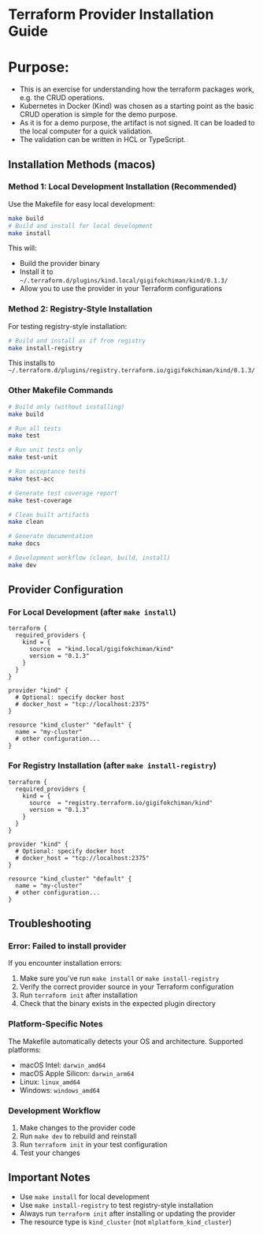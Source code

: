 # Terraform Provider Installation Guide

# Purpose:
- This is an exercise for understanding how the terraform packages work, e.g. the CRUD operations.
- Kubernetes in Docker (Kind) was chosen as a starting point as the basic CRUD operation is simple for the demo purpose.
- As it is for a demo purpose, the artifact is not signed. It can be loaded to the local computer for a quick validation.
- The validation can be written in HCL or TypeScript.

## Installation Methods (macos)

### Method 1: Local Development Installation (Recommended)

Use the Makefile for easy local development:

```bash
make build
# Build and install for local development
make install
```

This will:
- Build the provider binary
- Install it to `~/.terraform.d/plugins/kind.local/gigifokchiman/kind/0.1.3/`
- Allow you to use the provider in your Terraform configurations

### Method 2: Registry-Style Installation

For testing registry-style installation:

```bash
# Build and install as if from registry
make install-registry
```

This installs to `~/.terraform.d/plugins/registry.terraform.io/gigifokchiman/kind/0.1.3/`

### Other Makefile Commands

```bash
# Build only (without installing)
make build

# Run all tests
make test

# Run unit tests only
make test-unit

# Run acceptance tests
make test-acc

# Generate test coverage report
make test-coverage

# Clean built artifacts
make clean

# Generate documentation
make docs

# Development workflow (clean, build, install)
make dev
```

## Provider Configuration

### For Local Development (after `make install`)

```hcl
terraform {
  required_providers {
    kind = {
      source  = "kind.local/gigifokchiman/kind"
      version = "0.1.3"
    }
  }
}

provider "kind" {
  # Optional: specify docker host
  # docker_host = "tcp://localhost:2375"
}

resource "kind_cluster" "default" {
  name = "my-cluster"
  # other configuration...
}
```

### For Registry Installation (after `make install-registry`)

```hcl
terraform {
  required_providers {
    kind = {
      source  = "registry.terraform.io/gigifokchiman/kind"
      version = "0.1.3"
    }
  }
}

provider "kind" {
  # Optional: specify docker host
  # docker_host = "tcp://localhost:2375"
}

resource "kind_cluster" "default" {
  name = "my-cluster"
  # other configuration...
}
```

## Troubleshooting

### Error: Failed to install provider

If you encounter installation errors:

1. Make sure you've run `make install` or `make install-registry`
2. Verify the correct provider source in your Terraform configuration
3. Run `terraform init` after installation
4. Check that the binary exists in the expected plugin directory

### Platform-Specific Notes

The Makefile automatically detects your OS and architecture. Supported platforms:
- macOS Intel: `darwin_amd64`
- macOS Apple Silicon: `darwin_arm64`
- Linux: `linux_amd64`
- Windows: `windows_amd64`

### Development Workflow

1. Make changes to the provider code
2. Run `make dev` to rebuild and reinstall
3. Run `terraform init` in your test configuration
4. Test your changes

## Important Notes

- Use `make install` for local development
- Use `make install-registry` to test registry-style installation
- Always run `terraform init` after installing or updating the provider
- The resource type is `kind_cluster` (not `mlplatform_kind_cluster`)